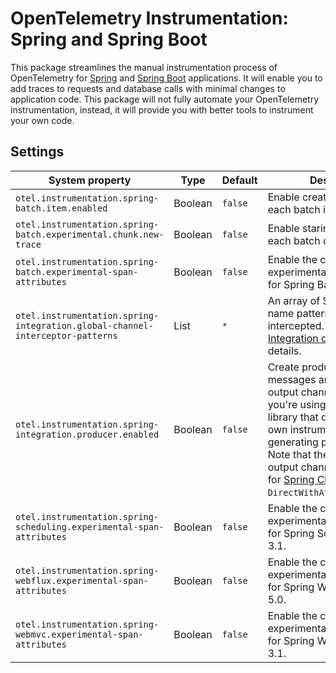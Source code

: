 # OpenTelemetry Instrumentation: Spring and Spring Boot

<!-- ReadMe is in progress -->
<!-- TO DO: Add sections for starter guide -->

This package streamlines the manual instrumentation process of OpenTelemetry for [Spring](https://spring.io/projects/spring-framework) and [Spring Boot](https://spring.io/projects/spring-boot) applications. It will enable you to add traces to requests and database calls with minimal changes to application code. This package will not fully automate your OpenTelemetry instrumentation, instead, it will provide you with better tools to instrument your own code.

## Settings

| System property                                                               | Type    | Default | Description                                                                                                                                                                                                                                                                                                                                             |
|-------------------------------------------------------------------------------|---------|---------|---------------------------------------------------------------------------------------------------------------------------------------------------------------------------------------------------------------------------------------------------------------------------------------------------------------------------------------------------------|
| `otel.instrumentation.spring-batch.item.enabled`                              | Boolean | `false` | Enable creating a span for each batch item.                                                                                                                                                                                                                                                                                                             |
| `otel.instrumentation.spring-batch.experimental.chunk.new-trace`              | Boolean | `false` | Enable staring a new trace for each batch chunk.                                                                                                                                                                                                                                                                                                        |
| `otel.instrumentation.spring-batch.experimental-span-attributes`              | Boolean | `false` | Enable the capture of experimental span attributes for Spring Batch version 3.0.                                                                                                                                                                                                                                                                        |
| `otel.instrumentation.spring-integration.global-channel-interceptor-patterns` | List    | `*`     | An array of Spring channel name patterns that will be intercepted. See [Spring Integration docs](https://docs.spring.io/spring-integration/reference/channel/configuration.html#global-channel-configuration-interceptors) for more details.                                                                                                            |
| `otel.instrumentation.spring-integration.producer.enabled`                    | Boolean | `false` | Create producer spans when messages are sent to an output channel. Enable when you're using a messaging library that doesn't have its own instrumentation for generating producer spans. Note that the detection of output channels only works for [Spring Cloud Stream](https://spring.io/projects/spring-cloud-stream) `DirectWithAttributesChannel`. |
| `otel.instrumentation.spring-scheduling.experimental-span-attributes`         | Boolean | `false` | Enable the capture of experimental span attributes for Spring Scheduling version 3.1.                                                                                                                                                                                                                                                                   |
| `otel.instrumentation.spring-webflux.experimental-span-attributes`            | Boolean | `false` | Enable the capture of experimental span attributes for Spring WebFlux version 5.0.                                                                                                                                                                                                                                                                      |
| `otel.instrumentation.spring-webmvc.experimental-span-attributes`             | Boolean | `false` | Enable the capture of experimental span attributes for Spring Web MVC version 3.1.                                                                                                                                                                                                                                                                      |
